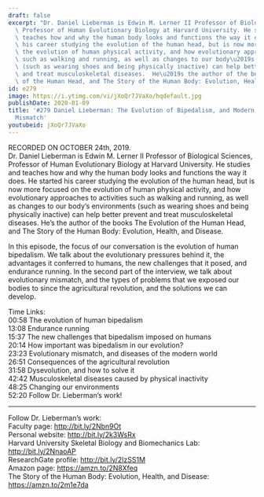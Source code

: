 ```yaml
---
draft: false
excerpt: "Dr. Daniel Lieberman is Edwin M. Lerner II Professor of Biological Sciences,\
  \ Professor of Human Evolutionary Biology at Harvard University. He studies and\
  \ teaches how and why the human body looks and functions the way it does. He started\
  \ his career studying the evolution of the human head, but is now more focused on\
  \ the evolution of human physical activity, and how evolutionary approaches to activities\
  \ such as walking and running, as well as changes to our body\u2019s environments\
  \ (such as wearing shoes and being physically inactive) can help better prevent\
  \ and treat musculoskeletal diseases.  He\u2019s the author of the books The Evolution\
  \ of the Human Head, and The Story of the Human Body: Evolution, Health, and Disease."
id: e279
image: https://i.ytimg.com/vi/jXoQr7JVaXo/hqdefault.jpg
publishDate: 2020-01-09
title: '#279 Daniel Lieberman: The Evolution of Bipedalism, and Modern Evolutionary
  Mismatch'
youtubeid: jXoQr7JVaXo
---
```

RECORDED ON OCTOBER 24th, 2019.  
Dr. Daniel Lieberman is Edwin M. Lerner II Professor of Biological Sciences, Professor of Human Evolutionary Biology at Harvard University. He studies and teaches how and why the human body looks and functions the way it does. He started his career studying the evolution of the human head, but is now more focused on the evolution of human physical activity, and how evolutionary approaches to activities such as walking and running, as well as changes to our body’s environments (such as wearing shoes and being physically inactive) can help better prevent and treat musculoskeletal diseases.  He’s the author of the books The Evolution of the Human Head, and The Story of the Human Body: Evolution, Health, and Disease.

In this episode, the focus of our conversation is the evolution of human bipedalism. We talk about the evolutionary pressures behind it, the advantages it conferred to humans, the new challenges that it posed, and endurance running. In the second part of the interview, we talk about evolutionary mismatch, and the types of problems that we exposed our bodies to since the agricultural revolution, and the solutions we can develop.

Time Links:  
00:58  The evolution of human bipedalism  
13:08  Endurance running   
15:37  The new challenges that bipedalism imposed on humans   
20:14  How important was bipedalism in our evolution?   
23:23  Evolutionary mismatch, and diseases of the modern world  
26:51  Consequences of the agricultural revolution  
31:58  Dysevolution, and how to solve it  
42:42  Musculoskeletal diseases caused by physical inactivity  
48:25  Changing our environments  
52:20  Follow Dr. Lieberman’s work!

---

Follow Dr. Lieberman’s work:  
Faculty page: http://bit.ly/2Nbn9Ot  
Personal website: http://bit.ly/2k3WsRx  
Harvard University Skeletal Biology and Biomechanics Lab: http://bit.ly/2NnaoAP  
ResearchGate profile: http://bit.ly/2lzSS1M  
Amazon page: https://amzn.to/2N8Xfeq  
The Story of the Human Body: Evolution, Health, and Disease: https://amzn.to/2m1e7da
